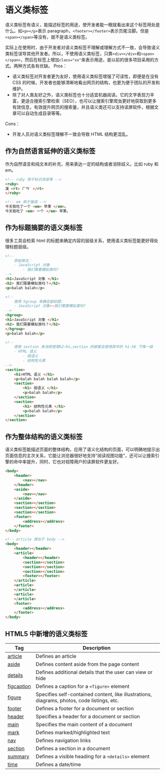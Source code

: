 # 语义类标签

语义类标签有语义，能描述标签的用途，使开发者能一眼就看出来这个标签用处是什么。如`<p></p>`表示 paragraph，`<footer></footer>`表示页尾注脚。但是`<span></span>`等没有，就不是语义类标签。

实际上在使用时，由于开发者对语义类标签不理解或理解方式不一致，会导致语义类标签误导其他开发者。所以，不使用语义类标签，只靠`<div></div>`和`<span></span>`，然后在标签上增加`class="xx"`来表示用途，是以前的很多项目采用的方式。两种方式各有优缺。
Pros：

- 语义类标签对开发者更为友好，使用语义类标签增强了可读性，即便是在没有 CSS 的时候，开发者也能够清晰地看出网页的结构，也更为便于团队的开发和维护。
- 除了对人类友好之外，语义类标签也十分适宜机器阅读。它的文字表现力丰富，更适合搜索引擎检索（SEO），也可以让搜索引擎爬虫更好地获取到更多有效信息，有效提升网页的搜索量，并且语义类还可以支持读屏软件，根据文章可以自动生成目录等等。

Cons：

- 开发人员对语义类标签理解不一致会导致 HTML 结构更混乱。

## 作为自然语言延伸的语义类标签

作为自然语言和纯文本的补充，用来表达一定的结构或者消除歧义。比如 ruby 和 em。

```html
<!-- ruby 用于标识读音等 -->
<ruby>
漢 <rt> ㄏㄢˋ </rt>
</ruby>

<!-- em 用于强调 -->
今天我吃了一个 <em> 苹果 </em>。
今天我吃了 <em> 一个 </em> 苹果。
```

## 作为标题摘要的语义类标签

很多工具会检索 html 的标题来确定内容的层级关系，使用语义类标签能更好得处理标题层级。

```html
<!--
    原始做法：
    · JavaScript 对象
        · 我们需要模拟类吗?
-->
<h1>JavaScript 对象 </h1>
<h2> 我们需要模拟类吗？</h2>
<p>balah balah</p>

<!--
    使用 hgroup 来确定副标题:
    · JavaScript 对象--我们需要模拟类吗?
-->
<hgroup>
<h1>JavaScript 对象 </h1>
<h2> 我们需要模拟类吗？</h2>
</hgroup>
<p>balah balah</p>

<!--
    使用 section 来消除使用h2~hn,section 的嵌套会使得其中的 h1-h6 下降一级
    · HTML 语义
        · 弱语义
        · 结构性元素
-->
<section>
    <h1>HTML 语义 </h1>
    <p>balah balah balah balah</p>
    <section>
        <h1> 弱语义 </h1>
        <p>balah balah</p>
    </section>
    <section>
        <h1> 结构性元素 </h1>
        <p>balah balah</p>
    </section>
</section>
```

## 作为整体结构的语义类标签

语义类标签能描述页面的整体结构，应用了语义化结构的页面，可以明确地提示出页面信息的主次关系，它能让浏览器很好地支持“阅读视图功能”，还可以让搜索引擎的命中率提升，同时，它也对视障用户的读屏软件更友好。

```html
<body>
    <header>
        <nav></nav>
    </header>
    <aside>
        <nav></nav>
    </aside>
    <section></section>
    <section></section>
    <section></section>
    <footer>
        <address></address>
    </footer>
</body>
```

```html
<!-- article 类似于 body -->
<body>
    <header></header>
    <article>
        <header></header>
        <section></section>
        <section></section>
        <section></section>
        <footer></footer>
    </article>
    <article>
    </article>
    <article>
    </article>
    <footer>
        <address></address>
    </footer>
</body>
```

## HTML5 中新增的语义类标签

| Tag                                                             | Description                                                                                 |
| --------------------------------------------------------------- | ------------------------------------------------------------------------------------------- |
| [article](https://www.w3schools.com/tags/tag_article.asp)       | Defines an article                                                                          |
| [aside](https://www.w3schools.com/tags/tag_aside.asp)           | Defines content aside from the page content                                                 |
| [details](https://www.w3schools.com/tags/tag_details.asp)       | Defines additional details that the user can view or hide                                   |
| [figcaption](https://www.w3schools.com/tags/tag_figcaption.asp) | Defines a caption for a `<figure>` element                                                  |
| [figure](https://www.w3schools.com/tags/tag_figure.asp)         | Specifies self-contained content, like illustrations, diagrams, photos, code listings, etc. |
| [footer](https://www.w3schools.com/tags/tag_footer.asp)         | Defines a footer for a document or section                                                  |
| [header](https://www.w3schools.com/tags/tag_header.asp)         | Specifies a header for a document or section                                                |
| [main](https://www.w3schools.com/tags/tag_main.asp)             | Specifies the main content of a document                                                    |
| [mark](https://www.w3schools.com/tags/tag_mark.asp)             | Defines marked/highlighted text                                                             |
| [nav](https://www.w3schools.com/tags/tag_nav.asp)               | Defines navigation links                                                                    |
| [section](https://www.w3schools.com/tags/tag_section.asp)       | Defines a section in a document                                                             |
| [summary](https://www.w3schools.com/tags/tag_summary.asp)       | Defines a visible heading for a `<details>` element                                         |
| [time](https://www.w3schools.com/tags/tag_time.asp)             | Defines a date/time                                                                         |
